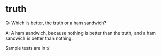 # truth

Q: Which is better, the truth or a ham sandwich?

A: A ham sandwich, because nothing is better than the truth, and a ham sandwich is better than nothing.

Sample tests are in t/
